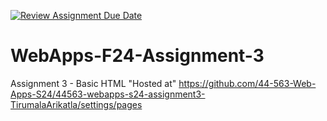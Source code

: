 [![Review Assignment Due Date](https://classroom.github.com/assets/deadline-readme-button-24ddc0f5d75046c5622901739e7c5dd533143b0c8e959d652212380cedb1ea36.svg)](https://classroom.github.com/a/qJp_9AXf)
# WebApps-F24-Assignment-3
Assignment 3 - Basic HTML
"Hosted at" https://github.com/44-563-Web-Apps-S24/44563-webapps-s24-assignment3-TirumalaArikatla/settings/pages

